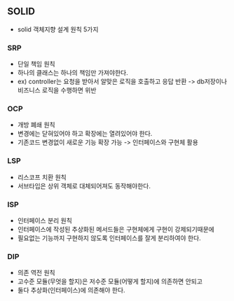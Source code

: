 ## SOLID
- solid 객체지향 설계 원칙 5가지
### SRP
- 단일 책임 원칙
- 하나의 클래스는 하나의 책임만 가져야한다.
- ex) controller는 요청을 받아서 알맞은 로직을 호출하고 응답 반환 -> db저장이나 비즈니스 로직을 수행하면 위반
### OCP
- 개방 폐쇄 원칙
- 변경에는 닫혀있어야 하고 확장에는 열려있어야 한다.
- 기존코드 변경없이 새로운 기능 확장 가능 -> 인터페이스와 구현체 활용
### LSP
- 리스코프 치환 원칙
- 서브타입은 상위 객체로 대체되어져도 동작해야한다.
### ISP
- 인터페이스 분리 원칙
- 인터페이스에 작성된 추상화된 메서드들은 구현체에게 구현이 강제되기때문에
- 필요없는 기능까지 구현하지 않도록 인터페이스를 잘게 분리하여야 한다.
### DIP
-  의존 역전 원칙
- 고수준 모듈(무엇을 할지)은 저수준 모듈(어떻게 할지)에 의존하면 안되고
- 둘다 추상화(인터페이스)에 의존해야 한다.
